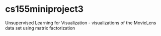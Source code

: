# cs155miniproject3
Unsupervised Learning for Visualization - visualizations of the MovieLens data set using matrix factorization
